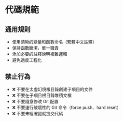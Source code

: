 # 代碼規範

## 通用規則
- 使用清晰的變量和函數命名（繁體中文註釋）
- 保持函數簡潔，單一職責
- 添加必要的註釋說明複雜邏輯
- 避免過度工程化

## 禁止行為
- ❌ 不要在太虛幻境根目錄創建子項目的文件
- ❌ 不要在子項目根目錄堆積文檔
- ❌ 不要隨意修改 Git 配置
- ❌ 不要運行破壞性的 Git 命令（force push、hard reset）
- ❌ 不要未經確認就提交代碼

